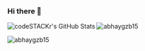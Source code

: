 ### Hi there 👋

<!--
**aryan1165/aryan1165** is a ✨ _special_ ✨ repository because its `README.md` (this file) appears on your GitHub profile.

Here are some ideas to get you started:

- 🔭 I’m currently working on ...
- 🌱 I’m currently learning ...
- 👯 I’m looking to collaborate on ...
- 🤔 I’m looking for help with ...
- 💬 Ask me about ...
- 📫 How to reach me: ...
- 😄 Pronouns: ...
- ⚡ Fun fact: ...
-->
<img align="left" alt="codeSTACKr's GitHub Stats" src="https://github-readme-stats.vercel.app/api?username=aryan1165&show_icons=true&hide_border=false&title_color=ff652f&icon_color=FFE400&bg_color=09131B&text_color=ffffff&border_color=0c1a25" />
<p><img align="center" src="https://github-readme-streak-stats.herokuapp.com/?user=aryan1165&" alt="abhaygzb15" /></p>
<p><img align="left" src="https://github-readme-stats.vercel.app/api/top-langs?username=aryan1165&show_icons=true&locale=en&layout=compact" alt="abhaygzb15" /></p>
